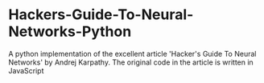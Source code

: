 # Hackers-Guide-To-Neural-Networks-Python
A python implementation of the excellent article 'Hacker's Guide To Neural Networks' by Andrej Karpathy. The original code in the article is written in JavaScript 

